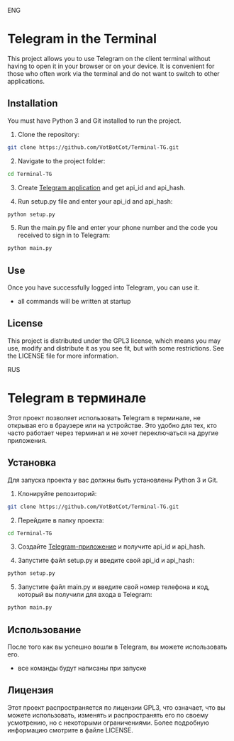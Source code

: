 ENG

# Telegram in the Terminal

This project allows you to use Telegram on the client terminal without having to open it in your browser or on your device. It is convenient for those who often work via the terminal and do not want to switch to other applications. 

## Installation

You must have Python 3 and Git installed to run the project.

1. Clone the repository:

```bash
git clone https://github.com/VotBotCot/Terminal-TG.git
```
2. Navigate to the project folder:

```bash
cd Terminal-TG
```

3. Create [Telegram application](https://my.telegram.org/apps) and get api_id and api_hash.

4. Run setup.py file and enter your api_id and api_hash:

```bash
python setup.py
```

5. Run the main.py file and enter your phone number and the code you received to sign in to Telegram:

```bash
python main.py
```

## Use

Once you have successfully logged into Telegram, you can use it.

- all commands will be written at startup

## License

This project is distributed under the GPL3 license, which means you may use, modify and distribute it as you see fit, but with some restrictions. See the LICENSE file for more information.


RUS

# Telegram в терминале

Этот проект позволяет использовать Telegram в терминале, не открывая его в браузере или на устройстве. Это удобно для тех, кто часто работает через терминал и не хочет переключаться на другие приложения. 

## Установка

Для запуска проекта у вас должны быть установлены Python 3 и Git.

1. Клонируйте репозиторий:

```bash
git clone https://github.com/VotBotCot/Terminal-TG.git
```
2. Перейдите в папку проекта:

```bash
cd Terminal-TG
```

3. Создайте [Telegram-приложение](https://my.telegram.org/apps) и получите api_id и api_hash.

4. Запустите файл setup.py и введите свой api_id и api_hash:

```bash
python setup.py
```

5. Запустите файл main.py и введите свой номер телефона и код, который вы получили для входа в Telegram:

```bash
python main.py
```

## Использование

После того как вы успешно вошли в Telegram, вы можете использовать его.

- все команды будут написаны при запуске

## Лицензия

Этот проект распространяется по лицензии GPL3, что означает, что вы можете использовать, изменять и распространять его по своему усмотрению, но с некоторыми ограничениями. Более подробную информацию смотрите в файле LICENSE.
